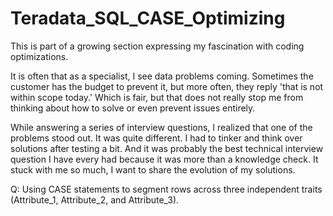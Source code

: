 # Teradata_SQL_CASE_Optimizing
This is part of a growing section expressing my fascination with coding optimizations.

It is often that as a specialist, I see data problems coming. Sometimes the customer has the budget to prevent it, but more often, they reply 'that is not within scope today.' Which is fair, but that does not really stop me from thinking about how to solve or even prevent issues entirely.

While answering a series of interview questions, I realized that one of the problems stood out. It was quite different. I had to tinker and think over solutions after testing a bit. And it was probably the best technical interview question I have every had because it was more than a knowledge check. It stuck with me so much, I want to share the evolution of my solutions.

Q: Using CASE statements to segment rows across three independent traits (Attribute_1, Attribute_2, and Attribute_3).

